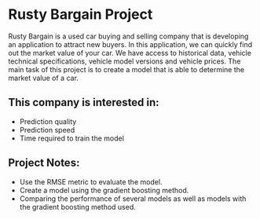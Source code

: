 # Rusty Bargain Project
Rusty Bargain is a used car buying and selling company that is developing an application to attract new buyers. In this application, we can quickly find out the market value of your car. We have access to historical data, vehicle technical specifications, vehicle model versions and vehicle prices. The main task of this project is to create a model that is able to determine the market value of a car.

## This company is interested in:
- Prediction quality
- Prediction speed
- Time required to train the model

## Project Notes:
- Use the RMSE metric to evaluate the model.
- Create a model using the gradient boosting method.
- Comparing the performance of several models as well as models with the gradient boosting method used.
